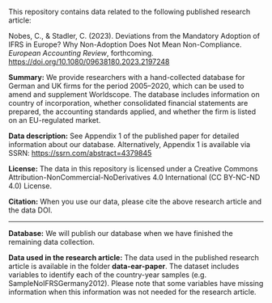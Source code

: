 This repository contains data related to the following published research article: 

Nobes, C., & Stadler, C. (2023). Deviations from the Mandatory Adoption of IFRS in Europe? Why Non-Adoption Does Not Mean Non-Compliance. *European Accounting Review*, forthcoming. https://doi.org/10.1080/09638180.2023.2197248

**Summary:** We provide researchers with a hand-collected database for German and UK firms for the period 2005–2020, which can be used to amend and supplement Worldscope. The database includes information on country of incorporation, whether consolidated financial statements are prepared, the accounting standards applied, and whether the firm is listed on an EU-regulated market.

**Data description:** See Appendix 1 of the published paper for detailed information about our database. Alternatively, Appendix 1 is available via SSRN: https://ssrn.com/abstract=4379845

**License:** The data in this repository is licensed under a Creative Commons Attribution-NonCommercial-NoDerivatives 4.0 International (CC BY-NC-ND 4.0) License. 

**Citation:** When you use our data, please cite the above research article and the data DOI.

***

**Database:** We will publish our database when we have finished the remaining data collection.

**Data used in the research article:** The data used in the published research article is available in the folder **data-ear-paper**. The dataset includes variables to identify each of the country-year samples (e.g. SampleNoIFRSGermany2012). Please note that some variables have missing information when this information was not needed for the research article.
